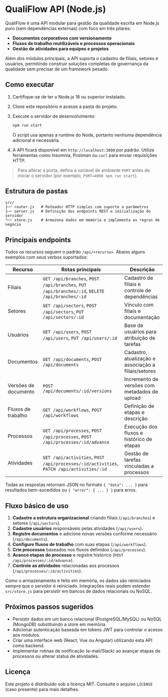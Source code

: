 # QualiFlow API (Node.js)

QualiFlow é uma API modular para gestão da qualidade escrita em Node.js puro (sem dependências externas) com foco em três pilares:

- **Documentos corporativos com versionamento**
- **Fluxos de trabalho reutilizáveis e processos operacionais**
- **Gestão de atividades para equipes e projetos**

Além dos módulos principais, a API suporta o cadastro de filiais, setores e usuários, permitindo construir soluções completas de governança da qualidade sem precisar de um framework pesado.

## Como executar

1. Certifique-se de ter o Node.js 18 ou superior instalado.
2. Clone este repositório e acesse a pasta do projeto.
3. Execute o servidor de desenvolvimento:

   ```bash
   npm run start
   ```

   O script usa apenas a runtime do Node, portanto nenhuma dependência adicional é necessária.

4. A API ficará disponível em `http://localhost:3000` por padrão. Utilize ferramentas como Insomnia, Postman ou `curl` para enviar requisições HTTP.

> Para alterar a porta, defina a variável de ambiente `PORT` antes de iniciar o servidor (por exemplo, `PORT=4000 npm run start`).

## Estrutura de pastas

```
src/
├── router.js   # Roteador HTTP simples com suporte a parâmetros
├── server.js   # Definição dos endpoints REST e inicialização do servidor
└── store.js    # Armazena dados em memória e implementa as regras de negócio
```

## Principais endpoints

Todos os recursos seguem o padrão `/api/<recurso>`. Abaixo alguns exemplos com seus verbos suportados:

| Recurso | Rotas principais | Descrição |
| --- | --- | --- |
| Filiais | `GET /api/branches`, `POST /api/branches`, `PUT /api/branches/:id`, `DELETE /api/branches/:id` | Cadastro de filiais e controle de dependências |
| Setores | `GET /api/sectors`, `POST /api/sectors`, `PUT /api/sectors/:id` | Vínculo com filiais e documentação |
| Usuários | `GET /api/users`, `POST /api/users`, `PUT /api/users/:id` | Base de usuários para atribuição de tarefas |
| Documentos | `GET /api/documents`, `POST /api/documents` | Cadastro, atualização e associação a filiais/setores |
| Versões de documento | `POST /api/documents/:id/versions` | Incremento de versões com metadados de upload |
| Fluxos de trabalho | `GET /api/workflows`, `POST /api/workflows` | Definição de etapas e descrição |
| Processos | `GET /api/processes`, `POST /api/processes`, `POST /api/processes/:id/advance` | Execução dos fluxos e histórico de etapas |
| Atividades | `GET /api/activities`, `POST /api/processes/:id/activities`, `PATCH /api/activities/:id` | Gestão de tarefas vinculadas a processos |

Todas as respostas retornam JSON no formato `{ "data": ... }` para resultados bem-sucedidos ou `{ "error": { ... } }` para erros.

## Fluxo básico de uso

1. **Cadastre a estrutura organizacional** criando filiais (`/api/branches`) e setores (`/api/sectors`).
2. **Cadastre usuários** responsáveis pelas atividades (`/api/users`).
3. **Registre documentos** e adicione novas versões conforme necessário (`/api/documents`).
4. **Configure fluxos de trabalho** com suas etapas (`/api/workflows`).
5. **Crie processos** baseados nos fluxos definidos (`/api/processes`).
6. **Avance etapas do processo** e registre histórico (`POST /api/processes/:id/advance`).
7. **Controle as atividades** relacionadas aos processos (`/api/processes/:id/activities`).

Como o armazenamento é feito em memória, os dados são reiniciados sempre que o servidor é reiniciado. Integrações reais podem estender `src/store.js` para persistir em bancos de dados relacionais ou NoSQL.

## Próximos passos sugeridos

- Persistir dados em um banco relacional (PostgreSQL/MySQL) ou NoSQL (MongoDB) substituindo a store em memória.
- Adicionar autenticação baseada em tokens JWT para controlar o acesso aos módulos.
- Criar uma interface web (React, Vue ou Angular) utilizando esta API como backend.
- Implementar rotinas de notificação (e-mail/Slack) ao avançar etapas de processos ou alterar status de atividades.

## Licença

Este projeto é distribuído sob a licença MIT. Consulte o arquivo `LICENSE` (caso presente) para mais detalhes.
